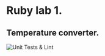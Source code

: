 # Ruby lab 1.
## Temperature converter.

![Unit Tests & Lint](https://github.com/MesieGrandMasterBit/Ruby_Temperature/actions/workflows/main.yml/badge.svg)